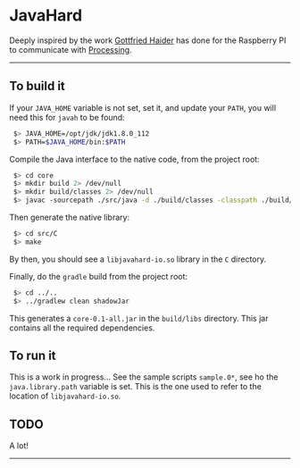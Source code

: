 # JavaHard

Deeply inspired by the work [Gottfried Haider](https://github.com/gohai/processing) has done for the Raspberry PI to communicate with [Processing](http://processing.org).

---

## To build it
If your `JAVA_HOME` variable is not set, set it, and update your `PATH`, you will need this for `javah` to be found:
```bash
 $> JAVA_HOME=/opt/jdk/jdk1.8.0_112
 $> PATH=$JAVA_HOME/bin:$PATH
```
Compile the Java interface to the native code, from the project root:
```bash
 $> cd core
 $> mkdir build 2> /dev/null
 $> mkdir build/classes 2> /dev/null
 $> javac -sourcepath ./src/java -d ./build/classes -classpath ./build/classes -g ./src/java/jhard/io/JHardNativeInterface.java
```
Then generate the native library:
```bash
 $> cd src/C
 $> make
```
By then, you should see a `libjavahard-io.so` library in the `C` directory.

Finally, do the `gradle` build from the project root:
```bash
 $> cd ../..
 $> ../gradlew clean shadowJar
```
This generates a `core-0.1-all.jar` in the `build/libs` directory. This jar contains all the required dependencies.

## To run it
This is a work in progress... See the sample scripts `sample.0*`, see ho the `java.library.path` variable is set.
This is the one used to refer to the location of `libjavahard-io.so`.

## TODO
A lot!

---
